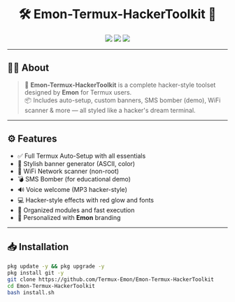 <h1 align="center">
  🛠️ Emon-Termux-HackerToolkit 🧠
</h1>

<p align="center">
  <img src="https://img.shields.io/badge/Made%20by-Emon-green?style=flat-square&logo=github" />
  <img src="https://img.shields.io/badge/Platform-Termux-blue?style=flat-square&logo=android" />
  <img src="https://img.shields.io/badge/Status-Stable-brightgreen?style=flat-square" />
</p>

---

## 👨‍💻 About

> 🎯 **Emon-Termux-HackerToolkit** is a complete hacker-style toolset designed by **Emon** for Termux users.  
> 📦 Includes auto-setup, custom banners, SMS bomber (demo), WiFi scanner & more — all styled like a hacker's dream terminal.

---

## ⚙️ Features

- ✅ Full Termux Auto-Setup with all essentials
- 🎨 Stylish banner generator (ASCII, color)
- 📡 WiFi Network scanner (non-root)
- 💣 SMS Bomber (for educational demo)
- 🔊 Voice welcome (MP3 hacker-style)
- 💻 Hacker-style effects with red glow and fonts
- 🧠 Organized modules and fast execution
- 👑 Personalized with **Emon** branding

---

## 📥 Installation

```bash
pkg update -y && pkg upgrade -y
pkg install git -y
git clone https://github.com/Termux-Emon/Emon-Termux-HackerToolkit
cd Emon-Termux-HackerToolkit
bash install.sh
